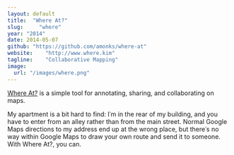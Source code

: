 ```yaml
---
layout: default
title:  "Where At?"
slug:     "where"
year: "2014"
date: 2014-05-07
github: "https://github.com/amonks/where-at"
website:    "http://www.where.kim"
tagline:    "Collaborative Mapping"
image: 
  url: "/images/where.png"
---
```

<a href="http://www.where.kim">Where At?</a> is a simple tool for annotating, sharing, and collaborating on maps.

My apartment is a bit hard to find: I&#8127;m in the rear of my building, and you have to enter from an alley rather than from the main street. Normal Google Maps directions to my address end up at the wrong place, but there&#8127;s no way within Google Maps to draw your own route and send it to someone. With Where At?, you can.

